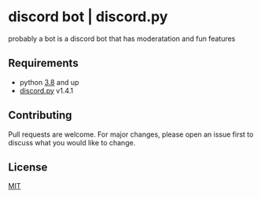 # discord bot | discord.py



probably a bot is a discord bot that has moderatation and fun features

 

## Requirements

  - python [3.8](https://www.python.org/) and up 
  - [discord.py](https://github.com/Rapptz/discord.py) v1.4.1 



## Contributing
Pull requests are welcome. For major changes, please open an issue first to discuss what you would like to change.


## License
[MIT](https://choosealicense.com/licenses/mit/)

